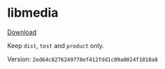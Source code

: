# libmedia

[Download](https://github.com/zhaohappy/libmedia/actions/workflows/pages.yml)

Keep `dist`, `test` and `product` only.

Version: `2ed64c8276249778ef412fdd1c09a0024f1018a8`
